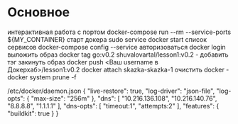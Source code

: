 # Основное

интерактивная работа с портом
docker-compose run --rm --service-ports ${MY_CONTAINER}
старт докера
sudo service docker start
список сервисов
docker-compose config --service
авторизоваться docker login
выложить образ docker tag go:v0.2 shuvalovartal/lesson1:v0.2 - добавить тэг
закинуть образ docker push <Ваш username в Докерхаб>/lesson1:v0.2
docker attach skazka-skazka-1
очистить docker - docker system prune -f


/etc/docker/daemon.json
{
  "live-restore": true,
  "log-driver": "json-file",
  "log-opts": { "max-size": "256m" },
  "dns": [
    "10.216.136.108",
    "10.216.140.76",
    "8.8.8.8",
    "1.1.1.1"
  ],
  "dns-opts": [
    "timeout:1",
    "attempts:2"
  ],
  "features": {
    "buildkit": true
  }
}